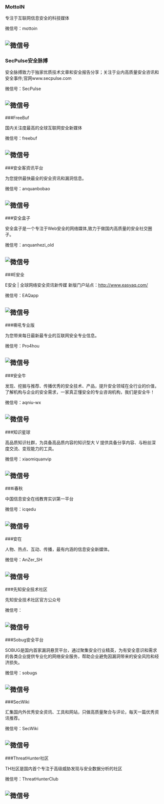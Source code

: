 
### MottoIN

专注于互联网信息安全的科技媒体

微信号：mottoin

![微信号](https://mp.weixin.qq.com/mp/qrcode?scene=10000004&size=102&__biz=MzIxMzQ3MzkwMQ==&mid=2247490963&idx=1&sn=f7605dc344e79aad9a580f8f661e321a&send_time=)
---

### SecPulse安全脉搏

安全脉搏致力于独家优质技术文章和安全报告分享；关注于业内高质量安全咨讯和安全事件;官网www.secpulse.com

微信号：SecPulse

![微信号](https://mp.weixin.qq.com/mp/qrcode?scene=10000004&size=102&__biz=MzAxNDM3NTM0NQ==&mid=2657031741&idx=1&sn=1b47dc877c71bfe3b4c670cb229a6cdb&send_time=)
---

###FreeBuf

国内关注度最高的全球互联网安全新媒体

微信号：freebuf

![微信号](https://mp.weixin.qq.com/mp/qrcode?scene=10000004&size=102&__biz=MjM5NjA0NjgyMA==&mid=2651066061&idx=1&sn=a6daf3c837e9396d13906a694c68bb77&send_time=)
---

###安全客资讯平台

为您提供最快最全的安全资讯和漏洞信息。

微信号：anquanbobao

![微信号](https://mp.weixin.qq.com/mp/qrcode?scene=10000004&size=102&__biz=MzA5ODA0NDE2MA==&mid=2649715973&idx=1&sn=e9f4bb209b8dd56009d9d6dd16d9b01c&send_time=)
---

###安全盒子

安全盒子是一个专注于Web安全的网络媒体,致力于做国内高质量的安全社交圈子。

微信号：anquanhezi_old

![微信号](https://mp.weixin.qq.com/mp/qrcode?scene=10000004&size=102&__biz=MzA5MjExNzY4Mg==&mid=2647738112&idx=1&sn=9a799d3bc2fc58b5bdf5f1916de605bf&send_time=)
---

###E安全

E安全 | 全球网络安全资讯新传媒    新版门户站点：http://www.easyaq.com/

微信号：EAQapp

![微信号](https://mp.weixin.qq.com/mp/qrcode?scene=10000004&size=102&__biz=MzI4MjA1MzkyNA==&mid=2655296632&idx=1&sn=b8773e7bbba1d1e72ef57b6359ab1e72&send_time=)
---

###嘶吼专业版

为您带来每日最新最专业的互联网安全专业信息。

微信号：Pro4hou

![微信号](https://mp.weixin.qq.com/mp/qrcode?scene=10000004&size=102&__biz=MzI0MDY1MDU4MQ==&mid=2247486034&idx=1&sn=dcbac3f9bde19a690d456ca220d5eb80&send_time=)
---

###安全牛

发现、挖掘与推荐、传播优秀的安全技术、产品，提升安全领域在全行业的价值，了解机构与企业的安全需求，一家真正懂安全的专业咨询机构，我们是安全牛！

微信号：aqniu-wx

![微信号](https://mp.weixin.qq.com/mp/qrcode?scene=10000004&size=102&__biz=MjM5Njc3NjM4MA==&mid=2651074125&idx=1&sn=17aa704a3e6601426bbaf2dc46bdeb66&send_time=)
---

###知识星球

高品质知识社群，为具备高品质内容的知识型大 V 提供具备分享内容、与粉丝深度交流、变现能力的工具。

微信号：xiaomiquanvip

![微信号](https://mp.weixin.qq.com/mp/qrcode?scene=10000004&size=102&__biz=MzI4NjQxNjEyMw==&mid=2247484404&idx=1&sn=cae54b69a5022515d8e6aa1d10d0bfa8&send_time=)
---

###i春秋

中国信息安全在线教育实训第一平台

微信号：icqedu

![微信号](https://mp.weixin.qq.com/mp/qrcode?scene=10000004&size=102&__biz=MzAwMTUyMjQ5OA==&mid=2650964784&idx=1&sn=c59b6cf3f1f9ceb74b8818048ec762f2&send_time=)
---

###安在

人物、热点、互动、传播，最有内涵的信息安全新媒体。

微信号：AnZer_SH

![微信号](https://mp.weixin.qq.com/mp/qrcode?scene=10000004&size=102&__biz=MzIzMTAzNzUxMQ==&mid=2652882858&idx=1&sn=a52dda4e14e020c22ffe1738e6dc8a6c&send_time=)
---

###先知安全技术社区

先知安全技术社区官方公众号

微信号：

![微信号](https://mp.weixin.qq.com/mp/qrcode?scene=10000004&size=102&__biz=MzI5MzY2MzM0Mw==&mid=2247484292&idx=1&sn=12d8b18daf7f1f536c2a6bb671adaf1a&send_time=)
---

###Sobug安全平台

SOBUG是国内首家漏洞悬赏平台，通过聚集安全行业精英，为有安全意识和需求的各类企业提供专业化的网络安全服务，帮助企业避免因漏洞带来的安全风险和经济损失。

微信号：sobugs

![微信号](https://mp.weixin.qq.com/mp/qrcode?scene=10000004&size=102&__biz=MzA5NDc5NDMxMg==&mid=2648917176&idx=1&sn=11c46c2c54939c988c0c1cd183cf288c&send_time=)
---

###SecWiki

汇集国内外优秀安全资讯、工具和网站，只做高质量聚合与评论，每天一篇优秀资讯推荐。

微信号：SecWiki

![微信号](https://mp.weixin.qq.com/mp/qrcode?scene=10000004&size=102&__biz=MjM5NDM1OTM0Mg==&mid=2651050772&idx=1&sn=94f8852abe11a67f79e16ed2ba1da0bb&send_time=)
---

###ThreatHunter社区

TH社区是国内首个专注于高级威胁发现与安全数据分析的社区

微信号：ThreatHunterClub

![微信号](https://mp.weixin.qq.com/mp/qrcode?scene=10000004&size=102&__biz=MzI1MTc0NTcwOA==&mid=2247483672&idx=1&sn=f9fa29999370a1fd31e08ab0cc3fcbdb&send_time=)
---

